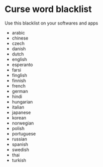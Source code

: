 # Curse word blacklist
Use this blacklist on your softwares and apps

  - arabic
  - chinese
  - czech
  - danish
  - dutch
  - english
  - esperanto
  - farsi
  - finglish
  - finnish
  - french
  - german
  - hindi
  - hungarian
  - italian
  - japanese
  - korean
  - norwegian
  - polish
  - portuguese
  - russian
  - spanish
  - swedish
  - thai
  - turkish
